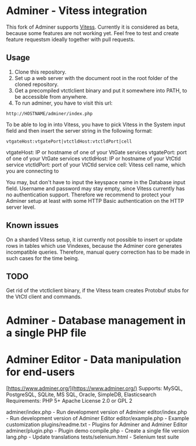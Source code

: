 # Adminer - Vitess integration

This fork of Adminer supports [Vitess](http://vitess.io/). Currently it is considered as beta, because some
features are not working yet. Feel free to test and create feature requestsm ideally together with pull requests.

## Usage

1. Clone this repository. 
2. Set up a web server with the document root in the root folder of the cloned repository.
3. Get a precompiled vtctlclient binary and put it somewhere into PATH, to be accessible from anywhere.
4. To run adminer, you have to visit this url:

```
http://HOSTNAME/adminer/index.php
```

To be able to log in into Vitess, you have to pick Vitess in the System input field and then insert the server 
string in the following format:

```
vtgateHost:vtgatePort|vtctldHost:vtctldPort|cell
```

vtgateHost: IP or hostname of one of your VtGate services
vtgatePort: port of one of your VtGate services
vtctldHost: IP or hostname of your VtCtld service
vtctldPort: port of your VtCtld service
cell: Vitess cell name, which you are connecting to

You may, but don't have to input the keyspace name in the Database input field.
Username and password may stay empty, since Vitess currently has no authentication support. Therefore we recommend
to protect your Adminer setup at least with some HTTP Basic authentication on the HTTP server level.

## Known issues

On a sharded Vitess setup, it ist currently not possible to insert or update rows in tables which use Vindexes,
because the Adminer core generates incompatible queries. Therefore, manual query correction has to be made in such 
cases for the time being.

## TODO

Get rid of the vtctlclient binary, if the Vitess team creates Protobuf stubs for the VtCtl client and commands.

# Adminer - Database management in a single PHP file
# Adminer Editor - Data manipulation for end-users

[https://www.adminer.org/](https://www.adminer.org/)
Supports: MySQL, PostgreSQL, SQLite, MS SQL, Oracle, SimpleDB, Elasticsearch
Requirements: PHP 5+
Apache License 2.0 or GPL 2

adminer/index.php - Run development version of Adminer
editor/index.php - Run development version of Adminer Editor
editor/example.php - Example customization
plugins/readme.txt - Plugins for Adminer and Adminer Editor
adminer/plugin.php - Plugin demo
compile.php - Create a single file version
lang.php - Update translations
tests/selenium.html - Selenium test suite
